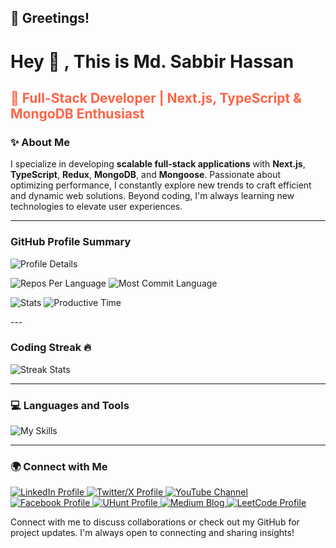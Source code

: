 <h2>🤝 Greetings! </h1>

<h1>Hey 👋 , This is Md. Sabbir Hassan</h1>
<h2 style="color: #FF6347">🚀 Full-Stack Developer | Next.js, TypeScript & MongoDB Enthusiast</h2>

<h3>✨ About Me</h3>
<p>
    I specialize in developing <strong>scalable full-stack applications</strong> with <strong>Next.js</strong>, <strong>TypeScript</strong>, <strong>Redux</strong>, <strong>MongoDB</strong>, and <strong>Mongoose</strong>. Passionate about optimizing performance, I constantly explore new trends to craft efficient and dynamic web solutions. Beyond coding, I'm always learning new technologies to elevate user experiences.
</p>

---

<!-- Font Awesome CDN (if not already included) -->
<link
  rel="stylesheet"
  href="https://cdnjs.cloudflare.com/ajax/libs/font-awesome/6.5.0/css/all.min.css"
/>

<h3>
  <i class="fa-solid fa-chart-line text-purple-500"></i> GitHub Profile Summary
</h3>
<p>
  <img src="https://github-profile-summary-cards.vercel.app/api/cards/profile-details?username=devalienbrain&theme=transparent" alt="Profile Details" />
</p>

<p>
  <img src="https://github-profile-summary-cards.vercel.app/api/cards/repos-per-language?username=devalienbrain&theme=transparent" alt="Repos Per Language" />
  <img src="https://github-profile-summary-cards.vercel.app/api/cards/most-commit-language?username=devalienbrain&theme=transparent" alt="Most Commit Language" />
</p>

<p>
  <img src="https://github-profile-summary-cards.vercel.app/api/cards/stats?username=devalienbrain&theme=transparent" alt="Stats" />
  <img src="https://github-profile-summary-cards.vercel.app/api/cards/productive-time?username=devalienbrain&theme=transparent" alt="Productive Time" />
</p>
---
<h3>
  <i class="fa-solid fa-fire text-orange-500"></i> Coding Streak 🔥
</h3>
<p>
  <img src="https://streak-stats.demolab.com?user=devalienbrain&theme=transparent" alt="Streak Stats" style="border: none;" />
</p>
 


---

<h3>💻 Languages and Tools</h3>
<p>
    <img src="https://skillicons.dev/icons?i=nextjs,typescript,mongodb,redux,nodejs,express,react,tailwind,vercel&theme=dark" alt="My Skills" />
</p>

---

<h3>🌍 Connect with Me</h3>
<p>
    <a href="https://bd.linkedin.com/in/md-sabbir-hassan-murad?trk=profile-badge" target="_blank">
        <img src="https://img.shields.io/badge/LinkedIn-0077B5?style=for-the-badge&logo=linkedin&logoColor=white" alt="LinkedIn Profile">
    </a>
    <a href="https://x.com/Hassan006930481" target="_blank">
        <img src="https://img.shields.io/badge/X-1DA1F2?style=for-the-badge&logo=x&logoColor=white" alt="Twitter/X Profile">
    </a>
    <a href="https://www.youtube.com/@devAlienBrain" target="_blank">
        <img src="https://img.shields.io/badge/YouTube-FF0000?style=for-the-badge&logo=youtube&logoColor=white" alt="YouTube Channel">
    </a>
    <a href="https://www.facebook.com/md.sabbirhassanmurad" target="_blank">
        <img src="https://img.shields.io/badge/Facebook-1877F2?style=for-the-badge&logo=facebook&logoColor=white" alt="Facebook Profile">
    </a>
    <a href="https://uhunt.onlinejudge.org/id/14940" target="_blank">
        <img src="https://img.shields.io/badge/UHunt-FFD700?style=for-the-badge" alt="UHunt Profile">
    </a>
    <a href="https://medium.com/@hassansabbir0321" target="_blank">
        <img src="https://img.shields.io/badge/Medium-00AB6C?style=for-the-badge&logo=medium&logoColor=white" alt="Medium Blog">
    </a>
    <a href="https://leetcode.com/u/devalienbrain/" target="_blank">
        <img src="https://img.shields.io/badge/LeetCode-FFA116?style=for-the-badge&logo=leetcode&logoColor=white" alt="LeetCode Profile">
    </a>
</p>
<p>
    Connect with me to discuss collaborations or check out my GitHub for project updates. I'm always open to connecting and sharing insights!
</p>
